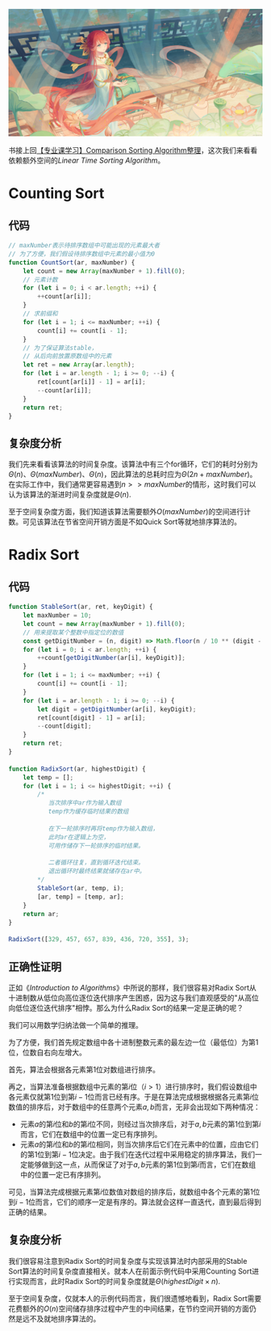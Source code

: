 
![109715099_p0.jpg](image/091c7c1191f2a7871973947befbedd0cb5e35d43e39ecf1a38897986cde9922f.image)

书接上回[【专业课学习】Comparison Sorting Algorithm整理](https://juejin.cn/user/3544481220008744/posts)，这次我们来看看依赖额外空间的*Linear Time Sorting Algorithm*。

# Counting Sort

## 代码

```JavaScript
// maxNumber表示待排序数组中可能出现的元素最大者
// 为了方便，我们假设待排序数组中元素的最小值为0
function CountSort(ar, maxNumber) {
    let count = new Array(maxNumber + 1).fill(0);
    // 元素计数
    for (let i = 0; i < ar.length; ++i) {
        ++count[ar[i]];
    }
    // 求前缀和
    for (let i = 1; i <= maxNumber; ++i) {
        count[i] += count[i - 1];
    }
    // 为了保证算法stable，
    // 从后向前放置原数组中的元素
    let ret = new Array(ar.length);
    for (let i = ar.length - 1; i >= 0; --i) {
        ret[count[ar[i]] - 1] = ar[i];
        --count[ar[i]];
    }
    return ret;
}
```

## 复杂度分析

我们先来看看该算法的时间复杂度。该算法中有三个for循环，它们的耗时分别为$Θ(n)$、$Θ(maxNumber)$、$Θ(n)$，因此算法的总耗时应为$Θ(2n + maxNumber)$。在实际工作中，我们通常更容易遇到$n >> maxNumber$的情形，这时我们可以认为该算法的渐进时间复杂度就是$Θ(n)$.

至于空间复杂度方面，我们知道该算法需要额外$O(maxNumber)$的空间进行计数。可见该算法在节省空间开销方面是不如Quick Sort等就地排序算法的。

# Radix Sort

## 代码

```JavaScript
function StableSort(ar, ret, keyDigit) {
    let maxNumber = 10;
    let count = new Array(maxNumber + 1).fill(0);
    // 用来提取某个整数中指定位的数值
    const getDigitNumber = (n, digit) => Math.floor(n / 10 ** (digit - 1)) % 10;
    for (let i = 0; i < ar.length; ++i) {
        ++count[getDigitNumber(ar[i], keyDigit)];
    }
    for (let i = 1; i <= maxNumber; ++i) {
        count[i] += count[i - 1];
    }
    for (let i = ar.length - 1; i >= 0; --i) {
        let digit = getDigitNumber(ar[i], keyDigit);
        ret[count[digit] - 1] = ar[i];
        --count[digit];
    }
    return ret;
}

function RadixSort(ar, highestDigit) {
    let temp = [];
    for (let i = 1; i <= highestDigit; ++i) {
        /* 
           当次排序中ar作为输入数组
           temp作为缓存临时结果的数组

           在下一轮排序时再将temp作为输入数组，
           此时ar在逻辑上为空，
           可用作储存下一轮排序的临时结果。
           
           二者循环往复，直到循环迭代结束。
           退出循环时最终结果就储存在ar中。
        */
        StableSort(ar, temp, i);
        [ar, temp] = [temp, ar];
    }
    return ar;
}

RadixSort([329, 457, 657, 839, 436, 720, 355], 3);
```

## 正确性证明

正如《*Introduction to Algorithms*》中所说的那样，我们很容易对Radix Sort从十进制数从低位向高位逐位迭代排序产生困惑，因为这与我们直观感受的"从高位向低位逐位迭代排序"相悖。那么为什么Radix Sort的结果一定是正确的呢？

我们可以用数学归纳法做一个简单的推理。

为了方便，我们首先规定数组中各十进制整数元素的最左边一位（最低位）为第$1$位，位数自右向左增大。

首先，算法会根据各元素第$1$位对数组进行排序。

再之，当算法准备根据数组中元素的第$i$位（$i > 1$）进行排序时，我们假设数组中各元素仅就第$1$位到第$i-1$位而言已经有序。于是在算法完成根据根据各元素第$i$位数值的排序后，对于数组中的任意两个元素$a, b$而言，无非会出现如下两种情况：

- 元素$a$的第$i$位和$b$的第$i$位不同，则经过当次排序后，对于$a, b$元素的第$1$位到第$i$而言，它们在数组中的位置一定已有序排列。
- 元素$a$的第$i$位和$b$的第$i$位相同，则当次排序后它们在元素中的位置，应由它们的第$1$位到第$i-1$位决定。由于我们在迭代过程中采用稳定的排序算法，我们一定能够做到这一点，从而保证了对于$a, b$元素的第$1$位到第$i$而言，它们在数组中的位置一定已有序排列。

可见，当算法完成根据元素第$i$位数值对数组的排序后，就数组中各个元素的第$1$位到$i-1$位而言，它们的顺序一定是有序的。算法就会这样一直迭代，直到最后得到正确的结果。

## 复杂度分析

我们很容易注意到Radix Sort的时间复杂度与实现该算法时内部采用的Stable Sort算法的时间复杂度直接相关。就本人在前面示例代码中采用Counting Sort进行实现而言，此时Radix Sort的时间复杂度就是$Θ(highestDigit × n)$.

至于空间复杂度，仅就本人的示例代码而言，我们很遗憾地看到，Radix Sort需要花费额外的$O(n)$空间储存排序过程中产生的中间结果，在节约空间开销的方面仍然是远不及就地排序算法的。